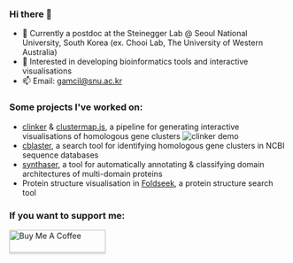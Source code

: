 ### Hi there 👋
- 🔭 Currently a postdoc at the Steinegger Lab @ Seoul National University, South Korea (ex. Chooi Lab, The University of Western Australia)
- 🌱 Interested in developing bioinformatics tools and interactive visualisations
- 📫 Email: gamcil@snu.ac.kr

### Some projects I've worked on:
- [clinker](https://github.com/gamcil/clinker) & [clustermap.js](https://github.com/gamcil/clustermap.js), a pipeline for generating interactive visualisations of homologous gene clusters
![clinker demo](https://github.com/gamcil/clinker/raw/master/images/demo.gif)
- [cblaster](https://github.com/gamcil/cblaster), a search tool for identifying homologous gene clusters in NCBI sequence databases
- [synthaser](https://github.com/gamcil/synthaser), a tool for automatically annotating & classifying domain architectures of multi-domain proteins
- Protein structure visualisation in [Foldseek](https://search.foldseek.com), a protein structure search tool

### If you want to support me:
<a href="https://www.buymeacoffee.com/gamcil" target="_blank"><img src="https://www.buymeacoffee.com/assets/img/custom_images/orange_img.png" alt="Buy Me A Coffee" style="height: 41px !important;width: 174px !important;box-shadow: 0px 3px 2px 0px rgba(190, 190, 190, 0.5) !important;-webkit-box-shadow: 0px 3px 2px 0px rgba(190, 190, 190, 0.5) !important;" ></a>
